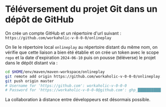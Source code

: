 # Téléversement du projet Git dans un dépôt de GitHub

On crée un compte GitHub et un répertoire d'url suivant :
`https://github.com/workaholic-v-0-0-0/onlineplay`

On lie le répertoire local `onlineplay` au répertoire distant du même nom, on
vérifie que cette liaison a bien été établie et on crée un token avec le scope
`repo` et la date d'expiration `2024-06-10` puis on pousse (téléverse) le projet
dans le dépôt distant via :
```sh
cd $HOME/env/maven/maven-workspace/onlineplay
git remote add origin https://github.com/workaholic-v-0-0-0/onlineplay.git
git push origin master
# Username for 'https://github.com': workaholic-v-0-0-0
# Password for 'https://workaholic-v-0-0-0@github.com': ghp_████████████████████
```
La collaboration à distance entre développeurs est désormais possible.
